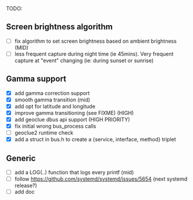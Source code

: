 TODO:

## Screen brightness algorithm
- [ ] fix algorithm to set screen brightness based on ambient brightness   (MID)
- [ ] less frequent capture during night time (ie 45mins). Very frequent capture at "event" changing (ie: during sunset or sunrise)

## Gamma support
- [x] add gamma correction support
- [x] smooth gamma transition (mid)
- [x] add opt for latitude and longitude
- [x] improve gamma transitioning (see FIXME) (HIGH)
- [x] add geoclue dbus api support (HIGH PRIORITY)
- [x] fix initial wrong bus_process calls
- [ ] geoclue2 runtime check
- [x] add a struct in bus.h to create a {service, interface, method} triplet

## Generic
- [ ] add a LOG(..) function that logs every printf (mid)
- [ ] follow https://github.com/systemd/systemd/issues/5654 (next systemd release?)
- [ ] add doc
